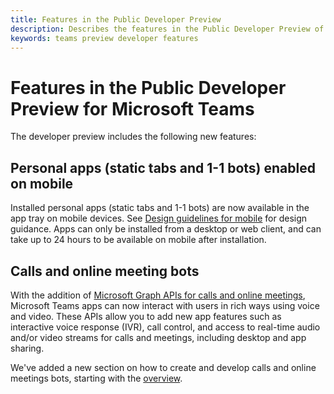 ```yaml
---
title: Features in the Public Developer Preview
description: Describes the features in the Public Developer Preview of Microsoft Teams
keywords: teams preview developer features
---
```


# Features in the Public Developer Preview for Microsoft Teams

The developer preview includes the following new features:

## Personal apps (static tabs and 1-1 bots) enabled on mobile

Installed personal apps (static tabs and 1-1 bots) are now available in the app tray on mobile devices. See [Design guidelines for mobile](~/resources/design/framework/tabs-mobile.md) for design guidance. Apps can only be installed from a desktop or web client, and can take up to 24 hours to be available on mobile after installation.

## Calls and online meeting bots

With the addition of [Microsoft Graph APIs for calls and online meetings](/graph/api/resources/calls-api-overview), Microsoft Teams apps can now interact with users in rich ways using voice and video. These APIs allow you to add new app features such as interactive voice response (IVR), call control, and access to real-time audio and/or video streams for calls and meetings, including desktop and app sharing.

We've added a new section on how to create and develop calls and online meetings bots, starting with the [overview](~/concepts/calls-and-meetings/calls-meetings-bots-overview.md).
